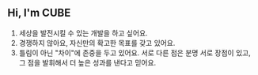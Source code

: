 ## Hi, I'm CUBE  


1. 세상을 발전시킬 수 있는 개발을 하고 싶어요.
2. 경쟁하지 않아요, 자신만의 확고한 목표를 갖고 있어요.
3. 틀림이 아닌 "차이"에 존중을 두고 있어요. 
   서로 다른 점은 분명 서로 장점이 있고, 그 점을 발휘해서 더 높은 성과를 낸다고 믿어요.
